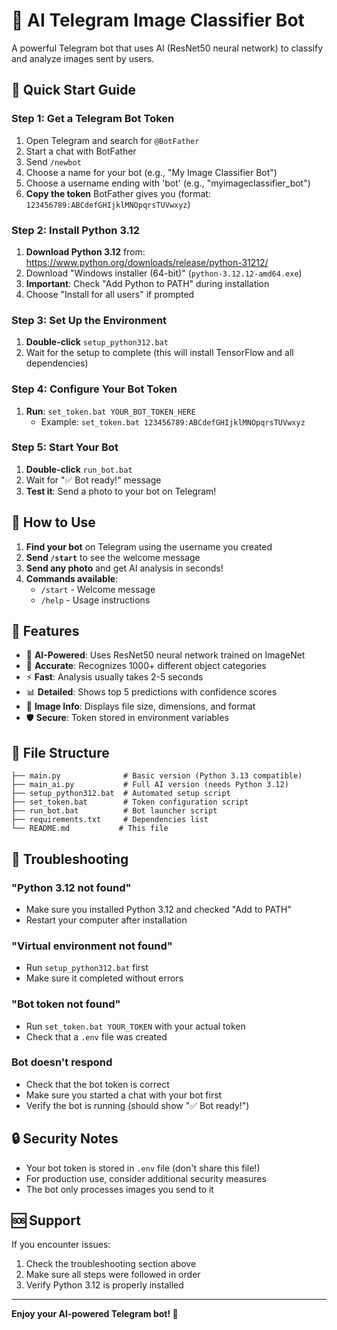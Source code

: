 # 🤖 AI Telegram Image Classifier Bot

A powerful Telegram bot that uses AI (ResNet50 neural network) to classify and analyze images sent by users.

## 🚀 Quick Start Guide

### Step 1: Get a Telegram Bot Token
1. Open Telegram and search for `@BotFather`
2. Start a chat with BotFather
3. Send `/newbot`
4. Choose a name for your bot (e.g., "My Image Classifier Bot")
5. Choose a username ending with 'bot' (e.g., "myimageclassifier_bot")
6. **Copy the token** BotFather gives you (format: `123456789:ABCdefGHIjklMNOpqrsTUVwxyz`)

### Step 2: Install Python 3.12
1. **Download Python 3.12** from: https://www.python.org/downloads/release/python-31212/
2. Download "Windows installer (64-bit)" (`python-3.12.12-amd64.exe`)
3. **Important**: Check "Add Python to PATH" during installation
4. Choose "Install for all users" if prompted

### Step 3: Set Up the Environment
1. **Double-click** `setup_python312.bat`
2. Wait for the setup to complete (this will install TensorFlow and all dependencies)

### Step 4: Configure Your Bot Token
1. **Run**: `set_token.bat YOUR_BOT_TOKEN_HERE`
   - Example: `set_token.bat 123456789:ABCdefGHIjklMNOpqrsTUVwxyz`

### Step 5: Start Your Bot
1. **Double-click** `run_bot.bat`
2. Wait for "✅ Bot ready!" message
3. **Test it**: Send a photo to your bot on Telegram!

## 📱 How to Use

1. **Find your bot** on Telegram using the username you created
2. **Send `/start`** to see the welcome message
3. **Send any photo** and get AI analysis in seconds!
4. **Commands available**:
   - `/start` - Welcome message
   - `/help` - Usage instructions

## 🔧 Features

- 🧠 **AI-Powered**: Uses ResNet50 neural network trained on ImageNet
- 🎯 **Accurate**: Recognizes 1000+ different object categories  
- ⚡ **Fast**: Analysis usually takes 2-5 seconds
- 📊 **Detailed**: Shows top 5 predictions with confidence scores
- 📏 **Image Info**: Displays file size, dimensions, and format
- 🛡️ **Secure**: Token stored in environment variables

## 📁 File Structure

```
├── main.py              # Basic version (Python 3.13 compatible)
├── main_ai.py           # Full AI version (needs Python 3.12)
├── setup_python312.bat  # Automated setup script
├── set_token.bat        # Token configuration script  
├── run_bot.bat          # Bot launcher script
├── requirements.txt     # Dependencies list
└── README.md           # This file
```

## 🐛 Troubleshooting

### "Python 3.12 not found"
- Make sure you installed Python 3.12 and checked "Add to PATH"
- Restart your computer after installation

### "Virtual environment not found"
- Run `setup_python312.bat` first
- Make sure it completed without errors

### "Bot token not found"
- Run `set_token.bat YOUR_TOKEN` with your actual token
- Check that a `.env` file was created

### Bot doesn't respond
- Check that the bot token is correct
- Make sure you started a chat with your bot first
- Verify the bot is running (should show "✅ Bot ready!")

## 🔒 Security Notes

- Your bot token is stored in `.env` file (don't share this file!)
- For production use, consider additional security measures
- The bot only processes images you send to it

## 🆘 Support

If you encounter issues:
1. Check the troubleshooting section above
2. Make sure all steps were followed in order
3. Verify Python 3.12 is properly installed

---
**Enjoy your AI-powered Telegram bot! 🎉** 